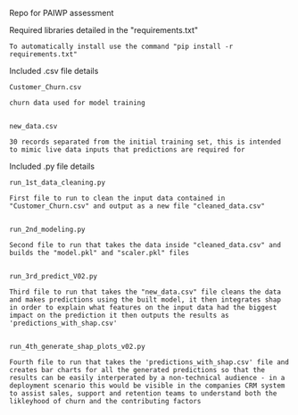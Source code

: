 Repo for PAIWP assessment

Required libraries detailed in the "requirements.txt"
    
    To automatically install use the command "pip install -r requirements.txt"


Included .csv file details

    Customer_Churn.csv

    churn data used for model training


    new_data.csv

    30 records separated from the initial training set, this is intended to mimic live data inputs that predictions are required for


Included .py file details

    run_1st_data_cleaning.py

    First file to run to clean the input data contained in "Customer_Churn.csv" and output as a new file "cleaned_data.csv"


    run_2nd_modeling.py

    Second file to run that takes the data inside "cleaned_data.csv" and builds the "model.pkl" and "scaler.pkl" files


    run_3rd_predict_V02.py

    Third file to run that takes the "new_data.csv" file cleans the data and makes predictions using the built model, it then integrates shap in order to explain what features on the input data had the biggest impact on the prediction it then outputs the results as 'predictions_with_shap.csv'


    run_4th_generate_shap_plots_v02.py

    Fourth file to run that takes the 'predictions_with_shap.csv' file and creates bar charts for all the generated predictions so that the results can be easily interperated by a non-technical audience - in a deployment scenario this would be visible in the companies CRM system to assist sales, support and retention teams to understand both the likleyhood of churn and the contributing factors
    